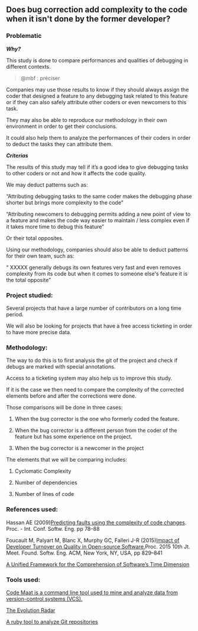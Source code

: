 ## Does bug correction add complexity to the code when it isn't done by the former developer?

### Problematic

_**Why?**_

This study is done to compare performances and qualities of debugging in different contexts.

> @mbf : préciser

Companies may use those results to know if they should always assign the coder that designed a feature to any debugging task related to this feature or if they can also safely attribute other coders or even newcomers to this task.

They may also be able to reproduce our methodology in their own environment in order to get their conclusions.

It could also help them to analyze the performances of their coders in order to deduct the tasks they can attribute them.

_**Criterias**_

The results of this study may tell if it’s a good idea to give debugging tasks to other coders or not and how it affects the code quality.

We may deduct patterns such as:

“Attributing debugging tasks to the same coder makes the debugging phase shorter but brings more complexity to the code”

“Attributing newcomers to debugging permits adding a new point of view to a feature and makes the code way easier to maintain / less complex even if it takes more time to debug this feature”

Or their total opposites.

Using our methodology, companies should also be able to deduct patterns for their own team, such as:

“ XXXXX generally debugs its own features very fast and even removes complexity from its code but when it comes to someone else's feature it is the total opposite”

### Project studied:

Several projects that have a large number of contributors on a long time period.

We will also be looking for projects that have a free access ticketing in order to have more precise data.

### Methodology:

The way to do this is to first analysis the git of the project and check if debugs are marked with special annotations.

Access to a ticketing system may also help us to improve this study.

If it is the case we then need to compare the complexity of the corrected elements before and after the corrections were done.

Those comparisons will be done in three cases:

1. When the bug corrector is the one who formerly coded the feature.

2. When the bug corrector is a different person from the coder of the feature but has some experience on the project.

3. When the bug corrector is a newcomer in the project

The elements that we will be comparing includes:

1. Cyclomatic Complexity

2. Number of dependencies

3. Number of lines of code

### References used:

Hassan AE \(2009\)[Predicting faults using the complexity of code changes](https://www.researchgate.net/publication/221554415_Predicting_faults_using_the_complexity_of_code_changes). Proc. - Int. Conf. Softw. Eng. pp 78–88

Foucault M, Palyart M, Blanc X, Murphy GC, Falleri J-R \(2015\)[Impact of Developer Turnover on Quality in Open-source Software.](http://www.cs.ubc.ca/%7Empalyart/paper/2015_FSE_Impact_Turnover_Quality.pdf)Proc. 2015 10th Jt. Meet. Found. Softw. Eng. ACM, New York, NY, USA, pp 829–841

[A Unified Framework for the Comprehension of Software’s Time Dimension](https://papyrus.bib.umontreal.ca/xmlui/bitstream/handle/1866/11998/Benomar_Omar_2015_these.pdf?sequence=2&isAllowed=y)

### Tools used:

[Code Maat is a command line tool used to mine and analyze data from version-control systems \(VCS\).](https://github.com/adamtornhill/code-maat)

[The Evolution Radar](http://reveal.inf.usi.ch/web/dambros/tools/evoradar.php#)

[A ruby tool to analyze Git repositories](https://github.com/jrfaller/diggit)

